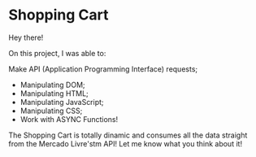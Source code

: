 # Shopping Cart

Hey there!

On this project, I was able to:

Make API (Application Programming Interface) requests;
- Manipulating DOM;
- Manipulating HTML;
- Manipulating JavaScript;
- Manipulating CSS;
- Work with ASYNC Functions!

The Shopping Cart is totally dinamic and consumes all the data straight from the Mercado Livre'stm API!
Let me know what you think about it!
